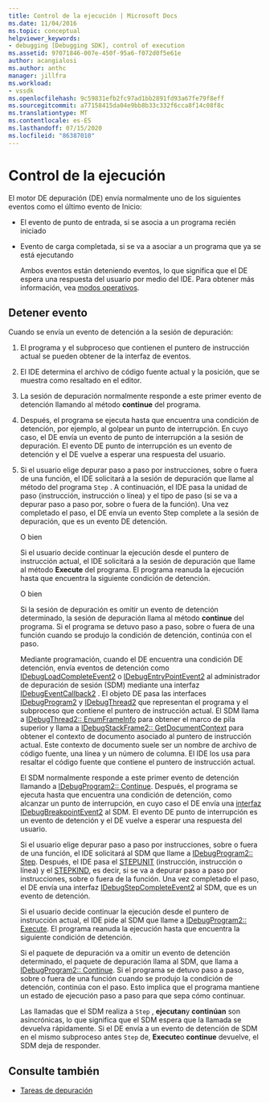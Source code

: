 ```yaml
---
title: Control de la ejecución | Microsoft Docs
ms.date: 11/04/2016
ms.topic: conceptual
helpviewer_keywords:
- debugging [Debugging SDK], control of execution
ms.assetid: 97071846-007e-450f-95a6-f072d0f5e61e
author: acangialosi
ms.author: anthc
manager: jillfra
ms.workload:
- vssdk
ms.openlocfilehash: 9c59831efb2fc97ad1bb2891fd93a67fe79f8eff
ms.sourcegitcommit: a77158415da04e9bb8b33c332f6cca8f14c08f8c
ms.translationtype: MT
ms.contentlocale: es-ES
ms.lasthandoff: 07/15/2020
ms.locfileid: "86387010"
---
```

# <a name="control-of-execution"></a>Control de la ejecución
El motor DE depuración (DE) envía normalmente uno de los siguientes eventos como el último evento de Inicio:

- El evento de punto de entrada, si se asocia a un programa recién iniciado

- Evento de carga completada, si se va a asociar a un programa que ya se está ejecutando

  Ambos eventos están deteniendo eventos, lo que significa que el DE espera una respuesta del usuario por medio del IDE. Para obtener más información, vea [modos operativos](../../extensibility/debugger/operational-modes.md).

## <a name="stopping-event"></a>Detener evento
 Cuando se envía un evento de detención a la sesión de depuración:

1. El programa y el subproceso que contienen el puntero de instrucción actual se pueden obtener de la interfaz de eventos.

2. El IDE determina el archivo de código fuente actual y la posición, que se muestra como resaltado en el editor.

3. La sesión de depuración normalmente responde a este primer evento de detención llamando al método **continue** del programa.

4. Después, el programa se ejecuta hasta que encuentra una condición de detención, por ejemplo, al golpear un punto de interrupción. En cuyo caso, el DE envía un evento de punto de interrupción a la sesión de depuración. El evento DE punto de interrupción es un evento de detención y el DE vuelve a esperar una respuesta del usuario.

5. Si el usuario elige depurar paso a paso por instrucciones, sobre o fuera de una función, el IDE solicitará a la sesión de depuración que llame al método del programa `Step` . A continuación, el IDE pasa la unidad de paso (instrucción, instrucción o línea) y el tipo de paso (si se va a depurar paso a paso por, sobre o fuera de la función). Una vez completado el paso, el DE envía un evento Step complete a la sesión de depuración, que es un evento DE detención.

    O bien

    Si el usuario decide continuar la ejecución desde el puntero de instrucción actual, el IDE solicitará a la sesión de depuración que llame al método **Execute** del programa. El programa reanuda la ejecución hasta que encuentra la siguiente condición de detención.

    O bien

    Si la sesión de depuración es omitir un evento de detención determinado, la sesión de depuración llama al método **continue** del programa. Si el programa se detuvo paso a paso, sobre o fuera de una función cuando se produjo la condición de detención, continúa con el paso.

   Mediante programación, cuando el DE encuentra una condición DE detención, envía eventos de detención como [IDebugLoadCompleteEvent2](../../extensibility/debugger/reference/idebugloadcompleteevent2.md) o [IDebugEntryPointEvent2](../../extensibility/debugger/reference/idebugentrypointevent2.md) al administrador de depuración de sesión (SDM) mediante una interfaz [IDebugEventCallback2](../../extensibility/debugger/reference/idebugeventcallback2.md) . El objeto DE pasa las interfaces [IDebugProgram2](../../extensibility/debugger/reference/idebugprogram2.md) y [IDebugThread2](../../extensibility/debugger/reference/idebugthread2.md) que representan el programa y el subproceso que contiene el puntero de instrucción actual. El SDM llama a [IDebugThread2:: EnumFrameInfo](../../extensibility/debugger/reference/idebugthread2-enumframeinfo.md) para obtener el marco de pila superior y llama a [IDebugStackFrame2:: GetDocumentContext](../../extensibility/debugger/reference/idebugstackframe2-getdocumentcontext.md) para obtener el contexto de documento asociado al puntero de instrucción actual. Este contexto de documento suele ser un nombre de archivo de código fuente, una línea y un número de columna. El IDE los usa para resaltar el código fuente que contiene el puntero de instrucción actual.

   El SDM normalmente responde a este primer evento de detención llamando a [IDebugProgram2:: Continue](../../extensibility/debugger/reference/idebugprogram2-continue.md). Después, el programa se ejecuta hasta que encuentra una condición de detención, como alcanzar un punto de interrupción, en cuyo caso el DE envía una [interfaz IDebugBreakpointEvent2](../../extensibility/debugger/reference/idebugbreakpointevent2.md) al SDM. El evento DE punto de interrupción es un evento de detención y el DE vuelve a esperar una respuesta del usuario.

   Si el usuario elige depurar paso a paso por instrucciones, sobre o fuera de una función, el IDE solicitará al SDM que llame a [IDebugProgram2:: Step](../../extensibility/debugger/reference/idebugprogram2-step.md). Después, el IDE pasa el [STEPUNIT](../../extensibility/debugger/reference/stepunit.md) (instrucción, instrucción o línea) y el [STEPKIND](../../extensibility/debugger/reference/stepkind.md), es decir, si se va a depurar paso a paso por instrucciones, sobre o fuera de la función. Una vez completado el paso, el DE envía una interfaz [IDebugStepCompleteEvent2](../../extensibility/debugger/reference/idebugstepcompleteevent2.md) al SDM, que es un evento de detención.

   Si el usuario decide continuar la ejecución desde el puntero de instrucción actual, el IDE pide al SDM que llame a [IDebugProgram2:: Execute](../../extensibility/debugger/reference/idebugprogram2-execute.md). El programa reanuda la ejecución hasta que encuentra la siguiente condición de detención.

   Si el paquete de depuración va a omitir un evento de detención determinado, el paquete de depuración llama al SDM, que llama a [IDebugProgram2:: Continue](../../extensibility/debugger/reference/idebugprogram2-continue.md). Si el programa se detuvo paso a paso, sobre o fuera de una función cuando se produjo la condición de detención, continúa con el paso. Esto implica que el programa mantiene un estado de ejecución paso a paso para que sepa cómo continuar.

   Las llamadas que el SDM realiza a `Step` , **ejecutan**y **continúan** son asincrónicas, lo que significa que el SDM espera que la llamada se devuelva rápidamente. Si el DE envía a un evento de detención de SDM en el mismo subproceso antes `Step` de, **Execute**o **continue** devuelve, el SDM deja de responder.

## <a name="see-also"></a>Consulte también
- [Tareas de depuración](../../extensibility/debugger/debugging-tasks.md)
